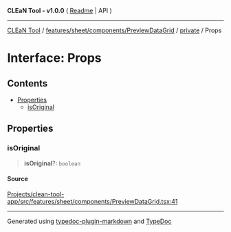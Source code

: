 **CLEaN Tool - v1.0.0** ( [Readme](../../../../../../README.md) \| API )

***

[CLEaN Tool](../../../../../../modules.md) / [features/sheet/components/PreviewDataGrid](../../README.md) / [private](../README.md) / Props

# Interface: Props

## Contents

- [Properties](Props.md#properties)
  - [isOriginal](Props.md#isoriginal)

## Properties

### isOriginal

> **isOriginal**?: `boolean`

#### Source

[Projects/clean-tool-app/src/features/sheet/components/PreviewDataGrid.tsx:41](https://github.com/yuckyh/clean-tool-app/)

***

Generated using [typedoc-plugin-markdown](https://www.npmjs.com/package/typedoc-plugin-markdown) and [TypeDoc](https://typedoc.org/)
